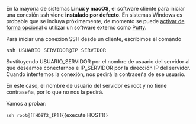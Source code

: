 En la mayoría de sistemas **Linux y macOS**, el software cliente para iniciar una conexión ssh viene **instalado por defecto**. En sistemas Windows es probable que se incluya próximamente, de momento se puede [activar de forma opcional](https://docs.microsoft.com/es-es/windows-server/administration/openssh/openssh_install_firstuse) o utilizar un software externo como [Putty](https://www.putty.org/).

Para iniciar una conexión SSH desde un cliente, escribimos el comando

<pre>ssh USUARIO_SERVIDOR@IP_SERVIDOR</pre>

Sustituyendo USUARIO_SERVIDOR por el nombre de usuario del servidor al que deseamos conectarnos e IP_SERVIDOR por la dirección IP del servidor. Cuando intentemos la conexión, nos pedirá la contraseña de ese usuario.

En este caso, el nombre de usuario del servidor es root y no tiene contraseña, por lo que no nos la pedirá.

Vamos a probar:

`ssh root@[[HOST2_IP]]`{{execute HOST1}}